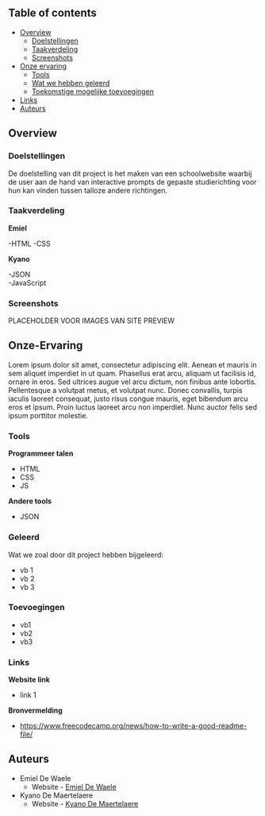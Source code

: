 ## Table of contents

- [Overview](#overview)
  - [Doelstellingen](#doelstellingen)
  - [Taakverdeling](#taakverdeling)
  - [Screenshots](#screenshots)
- [Onze ervaring](#onze-ervaring)
  - [Tools](#tools)
  - [Wat we hebben geleerd](#geleerd)
  - [Toekomstige mogelijke toevoegingen](#toevoegingen)
- [Links](#links)
- [Auteurs](#auteurs)

## Overview

### Doelstellingen

De doelstelling van dit project is het maken van een schoolwebsite waarbij de user aan de hand van interactive prompts de gepaste studierichting voor hun kan vinden tussen talloze andere richtingen.

### Taakverdeling

**Emiel**

  -HTML 
  -CSS

**Kyano**

  -JSON  
  -JavaScript

### Screenshots

PLACEHOLDER VOOR IMAGES VAN SITE PREVIEW

## Onze-Ervaring

Lorem ipsum dolor sit amet, consectetur adipiscing elit. Aenean et mauris in sem aliquet imperdiet in ut quam. Phasellus erat arcu, aliquam ut facilisis id, ornare in eros. Sed ultrices augue vel arcu dictum, non finibus ante lobortis. 
Pellentesque a volutpat metus, et volutpat nunc. Donec convallis, turpis iaculis laoreet consequat, justo risus congue mauris, eget bibendum arcu eros et ipsum. Proin luctus laoreet arcu non imperdiet. Nunc auctor felis sed ipsum porttitor molestie.

### Tools

**Programmeer talen**
- HTML
- CSS
- JS

**Andere tools**
- JSON

### Geleerd

Wat we zoal door dit project hebben bijgeleerd:

- vb 1
- vb 2
- vb 3

### Toevoegingen

- vb1
- vb2
- vb3

### Links

**Website link**
- link 1

**Bronvermelding**
- https://www.freecodecamp.org/news/how-to-write-a-good-readme-file/

## Auteurs
- Emiel De Waele
  - Website - [Emiel De Waele](emieledw.tk)
- Kyano De Maertelaere
  - Website - [Kyano De Maertelaere](kyanodm.be)

